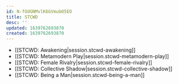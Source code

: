 ```yaml
---
id: N-fOdGNMvlK6GVmubO5EO
title: STCWD
desc: ''
updated: 1639762693870
created: 1639762693870
---
```


- [[STCWD:  Awakening|session.stcwd-awakening]]
- [[STCWD:  Metamodern Play|session.stcwd-metamodern-play]]
- [[STCWD:  Female Rivalry|session.stcwd-female-rivalry]]
- [[STCWD:  Collective Shadow|session.stcwd-collective-shadow]]
- [[STCWD:  Being a Man|session.stcwd-being-a-man]]
